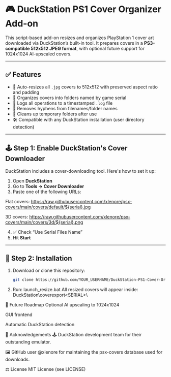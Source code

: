 # 🎮 DuckStation PS1 Cover Organizer Add-on

This script-based add-on resizes and organizes PlayStation 1 cover art downloaded via DuckStation’s built-in tool. It prepares covers in a **PS3-compatible 512x512 JPEG format**, with optional future support for 1024x1024 AI-upscaled covers.

---

## ✅ Features

- 🔄 Auto-resizes all `.jpg` covers to 512x512 with preserved aspect ratio and padding
- 📂 Organizes covers into folders named by game serial
- 📜 Logs all operations to a timestamped `.log` file
- 🚫 Removes hyphens from filenames/folder names
- 🧼 Cleans up temporary folders after use
- 🛠️ Compatible with any DuckStation installation (user directory detection)

---

## 🕹 Step 1: Enable DuckStation's Cover Downloader

DuckStation includes a cover-downloading tool. Here's how to set it up:

1. Open **DuckStation**
2. Go to **Tools → Cover Downloader**
3. Paste one of the following URLs:

Flat covers:
https://raw.githubusercontent.com/xlenore/psx-covers/main/covers/default/${serial}.jpg

3D covers:
https://raw.githubusercontent.com/xlenore/psx-covers/main/covers/3d/${serial}.png

4. ✅ Check “Use Serial Files Name”
5. Hit **Start**

---

## 🧩 Step 2: Installation

1. Download or clone this repository:
   ```bash
   git clone https://github.com/YOUR_USERNAME/DuckStation-PS1-Cover-Organizer.git
   
2. Run:
launch_resize.bat
All resized covers will appear inside:
DuckStation\coverexport\<SERIAL>\

🔮 Future Roadmap
 Optional AI upscaling to 1024x1024

 GUI frontend

 Automatic DuckStation detection

📜 Acknowledgements
🕹 DuckStation development team for their outstanding emulator.

🖼️ GitHub user @xlenore for maintaining the psx-covers database used for downloads.

⚖ License
MIT License (see LICENSE)

